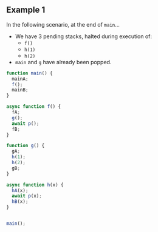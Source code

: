 ## Example 1

In the following scenario, at the end of `main`...
* We have 3 pending stacks, halted during execution of:
  * `f()`
  * `h(1)`
  * `h(2)`
* `main` and `g` have already been popped.

```js
function main() {
  mainA;
  f();
  mainB;
}

async function f() {
  fA;
  g();
  await p();
  fB;
}

function g() {
  gA;
  h(1);
  h(2);
  gB;
}

async function h(x) {
  hA(x);
  await p(x);
  hB(x);
}


main();
```